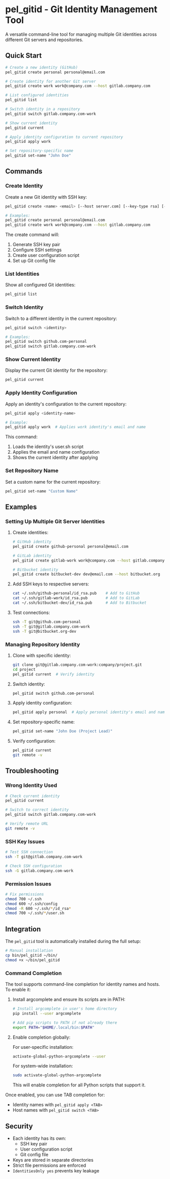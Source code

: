 # pel_gitid - Git Identity Management Tool

A versatile command-line tool for managing multiple Git identities across different Git servers and repositories.

## Quick Start

```bash
# Create a new identity (GitHub)
pel_gitid create personal personal@email.com

# Create identity for another Git server
pel_gitid create work work@company.com --host gitlab.company.com

# List configured identities
pel_gitid list

# Switch identity in a repository
pel_gitid switch gitlab.company.com-work

# Show current identity
pel_gitid current

# Apply identity configuration to current repository
pel_gitid apply work

# Set repository-specific name
pel_gitid set-name "John Doe"
```

## Commands

### Create Identity

Create a new Git identity with SSH key:

```bash
pel_gitid create <name> <email> [--host server.com] [--key-type rsa] [--key-bits 4096]

# Examples:
pel_gitid create personal personal@email.com
pel_gitid create work work@company.com --host gitlab.company.com
```

The create command will:
1. Generate SSH key pair
2. Configure SSH settings
3. Create user configuration script
4. Set up Git config file

### List Identities

Show all configured Git identities:

```bash
pel_gitid list
```

### Switch Identity

Switch to a different identity in the current repository:

```bash
pel_gitid switch <identity>

# Examples:
pel_gitid switch github.com-personal
pel_gitid switch gitlab.company.com-work
```

### Show Current Identity

Display the current Git identity for the repository:

```bash
pel_gitid current
```

### Apply Identity Configuration

Apply an identity's configuration to the current repository:

```bash
pel_gitid apply <identity-name>

# Example:
pel_gitid apply work  # Applies work identity's email and name
```

This command:
1. Loads the identity's user.sh script
2. Applies the email and name configuration
3. Shows the current identity after applying

### Set Repository Name

Set a custom name for the current repository:

```bash
pel_gitid set-name "Custom Name"
```

## Examples

### Setting Up Multiple Git Server Identities

1. Create identities:
   ```bash
   # GitHub identity
   pel_gitid create github-personal personal@email.com
   
   # GitLab identity
   pel_gitid create gitlab-work work@company.com --host gitlab.company.com
   
   # Bitbucket identity
   pel_gitid create bitbucket-dev dev@email.com --host bitbucket.org
   ```

2. Add SSH keys to respective servers:
   ```bash
   cat ~/.ssh/github-personal/id_rsa.pub    # Add to GitHub
   cat ~/.ssh/gitlab-work/id_rsa.pub        # Add to GitLab
   cat ~/.ssh/bitbucket-dev/id_rsa.pub      # Add to Bitbucket
   ```

3. Test connections:
   ```bash
   ssh -T git@github.com-personal
   ssh -T git@gitlab.company.com-work
   ssh -T git@bitbucket.org-dev
   ```

### Managing Repository Identity

1. Clone with specific identity:
   ```bash
   git clone git@gitlab.company.com-work:company/project.git
   cd project
   pel_gitid current  # Verify identity
   ```

2. Switch identity:
   ```bash
   pel_gitid switch github.com-personal
   ```

3. Apply identity configuration:
   ```bash
   pel_gitid apply personal  # Apply personal identity's email and name
   ```

4. Set repository-specific name:
   ```bash
   pel_gitid set-name "John Doe (Project Lead)"
   ```

5. Verify configuration:
   ```bash
   pel_gitid current
   git remote -v
   ```

## Troubleshooting

### Wrong Identity Used

```bash
# Check current identity
pel_gitid current

# Switch to correct identity
pel_gitid switch gitlab.company.com-work

# Verify remote URL
git remote -v
```

### SSH Key Issues

```bash
# Test SSH connection
ssh -T git@gitlab.company.com-work

# Check SSH configuration
ssh -G gitlab.company.com-work
```

### Permission Issues

```bash
# Fix permissions
chmod 700 ~/.ssh
chmod 600 ~/.ssh/config
chmod -R 600 ~/.ssh/*/id_rsa*
chmod 700 ~/.ssh/*/user.sh
```

## Integration

The `pel_gitid` tool is automatically installed during the full setup:

```bash
# Manual installation
cp bin/pel_gitid ~/bin/
chmod +x ~/bin/pel_gitid
```

### Command Completion

The tool supports command-line completion for identity names and hosts. To enable it:

1. Install argcomplete and ensure its scripts are in PATH:
   ```bash
   # Install argcomplete in user's home directory
   pip install --user argcomplete

   # Add pip scripts to PATH if not already there
   export PATH="$HOME/.local/bin:$PATH"
   ```

2. Enable completion globally:

   For user-specific installation:
   ```bash
   activate-global-python-argcomplete --user
   ```

   For system-wide installation:
   ```bash
   sudo activate-global-python-argcomplete
   ```

   This will enable completion for all Python scripts that support it.

Once enabled, you can use TAB completion for:
- Identity names with `pel_gitid apply <TAB>`
- Host names with `pel_gitid switch <TAB>`

## Security

- Each identity has its own:
  - SSH key pair
  - User configuration script
  - Git config file
- Keys are stored in separate directories
- Strict file permissions are enforced
- `IdentitiesOnly yes` prevents key leakage